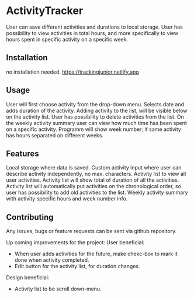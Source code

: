 # ActivityTracker

User can save different activities and durations to local storage. User has possibility to view activities in total hours, and more specifically to view hours spent in specific activity on a specific week.

## Installation
no installation needed.
https://trackingjunior.netlify.app

## Usage

User will first choose activity from the drop-down menu. Selects date and adds duration of the activity.
Adding activity to the list, will be visible below on the activity list.
User has possibility to delete activities from the list. 
On the weekly activity summary user can view how much time has been spent on a specific activity.
Programm will show week number; if same activity has hours separated on different weeks.

## Features

Local storage where data is saved. Custom activity input where user can describe activity independently, no max. characters. Activity list to view all user activities. Activity list will show total of duration of all the activities.
Activity list will automatically put activities on the chronological order, so user has possibility to add old activities to the list. Weekly activity summary with activity specific hours and week number info. 

## Contributing

Any issues, bugs or feature requests can be sent via github repository.

Up coming improvements for the project: 
User beneficial:
- When user adds activities for the future, make chekc-box to mark it done when activity completed.
- Edit button for the activity list, for duration changes.

Design beneficial:
- Activity list to be scroll down-menu.


